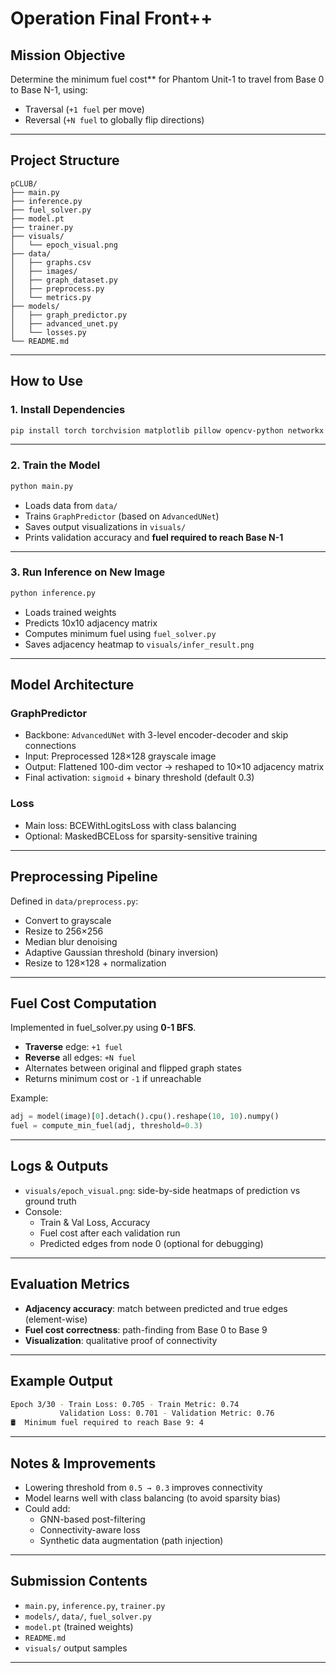
#  **Operation Final Front++**

##  Mission Objective

Determine the minimum fuel cost** for Phantom Unit-1 to travel from Base 0 to Base N-1, using:
   - Traversal (`+1 fuel` per move)
   - Reversal (`+N fuel` to globally flip directions)


---

## Project Structure

```
pCLUB/
├── main.py                 
├── inference.py            
├── fuel_solver.py          
├── model.pt               
├── trainer.py              
├── visuals/              
│   └── epoch_visual.png
├── data/
│   ├── graphs.csv
│   ├── images/
│   ├── graph_dataset.py
│   ├── preprocess.py
│   └── metrics.py
├── models/
│   ├── graph_predictor.py
│   ├── advanced_unet.py
│   └── losses.py
└── README.md
```

---

## How to Use

### 1. Install Dependencies

```bash
pip install torch torchvision matplotlib pillow opencv-python networkx
```

---

### 2. Train the Model

```bash
python main.py
```

- Loads data from `data/`
- Trains `GraphPredictor` (based on `AdvancedUNet`)
- Saves output visualizations in `visuals/`
- Prints validation accuracy and **fuel required to reach Base N-1**

---

### 3. Run Inference on New Image

```bash
python inference.py 
```

- Loads trained weights
- Predicts 10x10 adjacency matrix
- Computes minimum fuel using `fuel_solver.py`
- Saves adjacency heatmap to `visuals/infer_result.png`

---

## Model Architecture

### GraphPredictor
- Backbone: `AdvancedUNet` with 3-level encoder-decoder and skip connections
- Input: Preprocessed 128×128 grayscale image
- Output: Flattened 100-dim vector → reshaped to 10×10 adjacency matrix
- Final activation: `sigmoid` + binary threshold (default 0.3)

### Loss
- Main loss: BCEWithLogitsLoss with class balancing
- Optional: MaskedBCELoss for sparsity-sensitive training

---

## Preprocessing Pipeline

Defined in `data/preprocess.py`:
- Convert to grayscale
- Resize to 256×256
- Median blur denoising
- Adaptive Gaussian threshold (binary inversion)
- Resize to 128×128 + normalization

---

## Fuel Cost Computation

Implemented in fuel_solver.py using **0-1 BFS**.

- **Traverse** edge: `+1 fuel`
- **Reverse** all edges: `+N fuel`
- Alternates between original and flipped graph states
- Returns minimum cost or `-1` if unreachable

Example:
```python
adj = model(image)[0].detach().cpu().reshape(10, 10).numpy()
fuel = compute_min_fuel(adj, threshold=0.3)
```

---

##  Logs & Outputs

- `visuals/epoch_visual.png`: side-by-side heatmaps of prediction vs ground truth
- Console:
  - Train & Val Loss, Accuracy
  - Fuel cost after each validation run
  - Predicted edges from node 0 (optional for debugging)

---

##  Evaluation Metrics

- **Adjacency accuracy**: match between predicted and true edges (element-wise)
- **Fuel cost correctness**: path-finding from Base 0 to Base 9
- **Visualization**: qualitative proof of connectivity

---

## Example Output

```bash
Epoch 3/30 - Train Loss: 0.705 - Train Metric: 0.74
           Validation Loss: 0.701 - Validation Metric: 0.76
🛢️  Minimum fuel required to reach Base 9: 4
```

---

## Notes & Improvements

- Lowering threshold from `0.5 → 0.3` improves connectivity
- Model learns well with class balancing (to avoid sparsity bias)
- Could add:
  - GNN-based post-filtering
  - Connectivity-aware loss
  - Synthetic data augmentation (path injection)

---

##  Submission Contents

- `main.py`, `inference.py`, `trainer.py`
- `models/`, `data/`, `fuel_solver.py`
- `model.pt` (trained weights)
- `README.md`
- `visuals/` output samples

---

